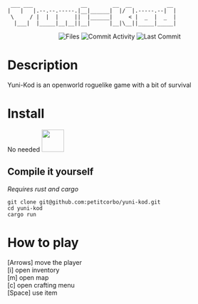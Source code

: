
```
 ___ ___               __        __  __           __ 
|   |   |.--.--.-----.|__|______|  |/  |.-----.--|  |
 \     / |  |  |     ||  |______|     < |  _  |  _  |
  |___|  |_____|__|__||__|      |__|\__||_____|_____|
```
<div align="center">
 
![Files](https://img.shields.io/github/directory-file-count/DeskTecc/yunikod)
![Commit Activity](https://img.shields.io/github/commit-activity/w/DeskTecc/yunikod)
![Last Commit](https://img.shields.io/github/last-commit/DeskTecc/yunikod)
                                     
</div>    
                                         
# Description

Yuni-Kod is an openworld roguelike game with a bit of survival

# Install

No needed <img src="https://th.bing.com/th/id/R.68b05ecaaeb60c2c667f4c2c5d3c3006?rik=PJlWxK8jnjZTNw&pid=ImgRaw&r=0" width="50" height="50"></img>


## Compile it yourself
*Requires rust and cargo*
```
git clone git@github.com:petitcorbo/yuni-kod.git
cd yuni-kod
cargo run
```
# How to play
[Arrows] move the player\
[i] open inventory\
[m] open map\
[c] open crafting menu\
[Space] use item
